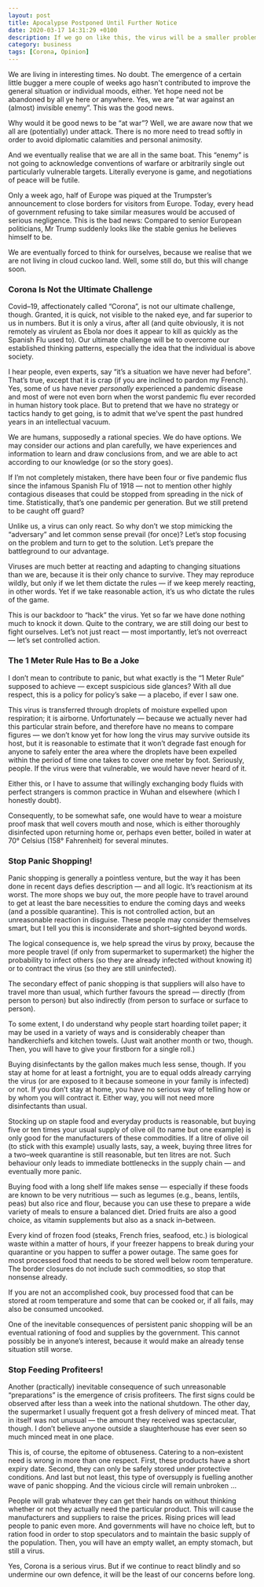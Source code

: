 ```yaml
---
layout: post
title: Apocalypse Postponed Until Further Notice
date: 2020-03-17 14:31:29 +0100
description: If we go on like this, the virus will be a smaller problem than our reaction to it. Stop panic shopping already.
category: business
tags: [Corona, Opinion]
---
```

We are living in interesting times. No doubt. The emergence of a certain little bugger a mere couple of weeks ago hasn't contributed to improve the general situation or individual moods, either. Yet hope need not be abandoned by all ye here or anywhere. Yes, we are “at war against an (almost) invisible enemy”. This was the good news.<!--more-->

Why would it be good news to be “at war”? Well, we are aware now that we all are (potentially) under attack. There is no more need to tread softly in order to avoid diplomatic calamities and personal animosity.

And we eventually realise that we are all in the same boat. This “enemy” is not going to acknowledge conventions of warfare or arbitrarily single out particularly vulnerable targets. Literally everyone is game, and negotiations of peace will be futile.

Only a week ago, half of Europe was piqued at the Trumpster’s announcement to close borders for visitors from Europe. Today, every head of government refusing to take similar measures would be accused of serious negligence. This is the bad news: Compared to senior European politicians, Mr Trump suddenly looks like the stable genius he believes himself to be.

We are eventually forced to think for ourselves, because we realise that we are not living in cloud cuckoo land. Well, some still do, but this will change soon.

### Corona Is Not the Ultimate Challenge

Covid–19, affectionately called “Corona”, is not our ultimate challenge, though. Granted, it is quick, not visible to the naked eye, and far superior to us in numbers. But it is only a virus, after all (and quite obviously, it is not remotely as virulent as Ebola nor does it appear to kill as quickly as the Spanish Flu used to). Our ultimate challenge will be to overcome our established thinking patterns, especially the idea that the individual is above society.

I hear people, even experts, say “it’s a situation we have never had before”. That’s true, except that it is crap (if you are inclined to pardon my French). Yes, some of us have never <em>personally</em> experienced a pandemic disease and most of were not even born when the worst pandemic flu ever recorded in human history took place. But to pretend that we have no strategy or tactics handy to get going, is to admit that we've spent the past hundred years in an intellectual vacuum.

We are humans, supposedly a rational species. We do have options. We may consider our actions and plan carefully, we have experiences and information to learn and draw conclusions from, and we are able to act according to our knowledge (or so the story goes).

If I’m not completely mistaken, there have been four or five pandemic flus since the infamous Spanish Flu of 1918 — not to mention other highly contagious diseases that could be stopped from spreading in the nick of time. Statistically, that’s one pandemic per generation. But we still pretend to be caught off guard?

Unlike us, a virus can only react. So why don’t we stop mimicking the “adversary” and let common sense prevail (for once)? Let’s stop focusing on the problem and turn to get to the solution. Let’s prepare the battleground to our advantage.

Viruses are much better at reacting and adapting to changing situations than we are, because it is their only chance to survive. They may reproduce wildly, but only if we let them dictate the rules — if we keep merely reacting, in other words. Yet if we take reasonable action, it’s us who dictate the rules of the game.

This is our backdoor to “hack” the virus. Yet so far we have done nothing much to knock it down. Quite to the contrary, we are still doing our best to fight ourselves. Let’s not just react — most importantly, let’s not overreact — let’s set controlled action.

### The 1 Meter Rule Has to Be a Joke

I don’t mean to contribute to panic, but what exactly is the “1 Meter Rule” supposed to achieve — except suspicious side glances? With all due respect, this is a policy for policy’s sake — a placebo, if ever I saw one.

This virus is transferred through droplets of moisture expelled upon respiration; it is airborne. Unfortunately — because we actually never had this particular strain before, and therefore have no means to compare figures — we don’t know yet for how long the virus may survive outside its host, but it is reasonable to estimate that it won’t degrade fast enough for anyone to safely enter the area where the droplets have been expelled within the period of time one takes to cover one meter by foot. Seriously, people. If the virus were that vulnerable, we would have never heard of it.

Either this, or I have to assume that willingly exchanging body fluids with perfect strangers is common practice in Wuhan and elsewhere (which I honestly doubt).

Consequently, to be somewhat safe, one would have to wear a moisture proof mask that well covers mouth and nose, which is either thoroughly disinfected upon returning home or, perhaps even better, boiled in water at 70&deg; Celsius (158&deg; Fahrenheit) for several minutes.


### Stop Panic Shopping!

Panic shopping is generally a pointless venture, but the way it has been done in recent days defies description — and all logic. It’s reactionism at its worst. The more shops we buy out, the more people have to travel around to get at least the bare necessities to endure the coming days and weeks (and a possible quarantine). This is not controlled action, but an unreasonable reaction in disguise. These people may consider themselves smart, but I tell you this is inconsiderate and short–sighted beyond words.

The logical consequence is, we help spread the virus by proxy, because the more people travel (if only from supermarket to supermarket) the higher the probability to infect others (so they are already infected without knowing it) or to contract the virus (so they are still uninfected).

The secondary effect of panic shopping is that suppliers will also have to travel more than usual, which further favours the spread — directly (from person to person) but also indirectly (from person to surface or surface to person).

To some extent, I do understand why people start hoarding toilet paper; it may be used in a variety of ways and is considerably cheaper than handkerchiefs and kitchen towels. (Just wait another month or two, though. Then, you will have to give your firstborn for a single roll.)

Buying disinfectants by the gallon makes much less sense, though. If you stay at home for at least a fortnight, you are to equal odds already carrying the virus (or are exposed to it because someone in your family is infected) or not. If you don’t stay at home, you have no serious way of telling how or by whom you will contract it. Either way, you will not need more disinfectants than usual.

Stocking up on staple food and everyday products is reasonable, but buying five or ten times your usual supply of olive oil (to name but one example) is only good for the manufacturers of these commodities. If a litre of olive oil (to stick with this example) usually lasts, say, a week, buying three litres for a two–week quarantine is still reasonable, but ten litres are not. Such behaviour only leads to immediate bottlenecks in the supply chain — and eventually more panic.

Buying food with a long shelf life makes sense — especially if these foods are known to be very nutritious — such as legumes (<abbr>e.g.</abbr>, beans, lentils, peas) but also rice and flour, because you can use these to prepare a wide variety of meals to ensure a balanced diet. Dried fruits are also a good choice, as vitamin supplements but also as a snack in–between.

Every kind of frozen food (steaks, French fries, seafood, <abbr>etc.</abbr>) is biological waste within a matter of hours, if your freezer happens to break during your quarantine or you happen to suffer a power outage. The same goes for most processed food that needs to be stored well below room temperature. The border closures do not include such commodities, so stop that nonsense already.

If you are not an accomplished cook, buy processed food that can be stored at room temperature and some that can be cooked or, if all fails, may also be consumed uncooked.

One of the inevitable consequences of persistent panic shopping will be an eventual rationing of food and supplies by the government. This cannot possibly be in anyone’s interest, because it would make an already tense situation still worse.

### Stop Feeding Profiteers!

Another (practically) inevitable consequence of such unreasonable “preparations” is the emergence of crisis profiteers. The first signs could be observed after less than a week into the national shutdown. The other day, the supermarket I usually frequent got a fresh delivery of minced meat. That in itself was not unusual — the amount they received was spectacular, though. I don’t believe anyone outside a slaughterhouse has ever seen so much minced meat in one place.

This is, of course, the epitome of obtuseness. Catering to a non–existent need is wrong in more than one respect. First, these products have a short expiry date. Second, they can only be safely stored under protective conditions. And last but not least, this type of oversupply is fuelling another wave of panic shopping. And the vicious circle will remain unbroken …

People will grab whatever they can get their hands on without thinking whether or not they actually need the particular product. This will cause the manufacturers and suppliers to raise the prices. Rising prices will lead people to panic even more. And governments will have no choice left, but to ration food in order to stop speculators and to maintain the basic supply of the population. Then, you will have an empty wallet, an empty stomach, but still a virus.

Yes, Corona is a serious virus. But if we continue to react blindly and so undermine our own defence, it will be the least of our concerns before long.
